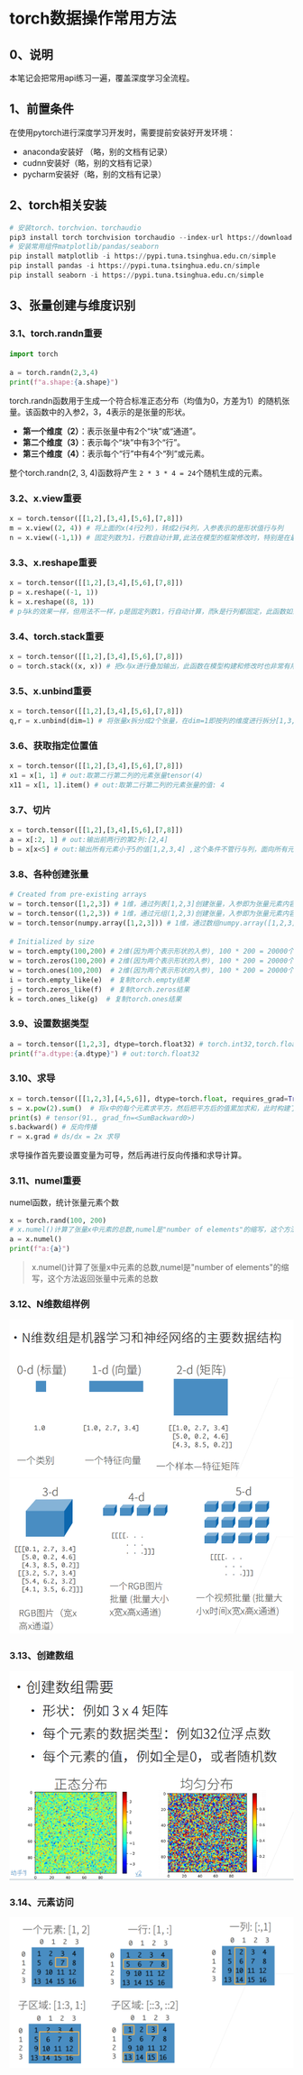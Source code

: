 # torch数据操作常用方法

## 0、说明

本笔记会把常用api练习一遍，覆盖深度学习全流程。

## 1、前置条件

在使用pytorch进行深度学习开发时，需要提前安装好开发环境：

- anaconda安装好 （略，别的文档有记录）
- cudnn安装好（略，别的文档有记录）
- pycharm安装好（略，别的文档有记录）

## 2、torch相关安装
```python
# 安装torch、torchvion、torchaudio
pip3 install torch torchvision torchaudio --index-url https://download.pytorch.org/whl/cu118
# 安装常用组件matplotlib/pandas/seaborn
pip install matplotlib -i https://pypi.tuna.tsinghua.edu.cn/simple
pip install pandas -i https://pypi.tuna.tsinghua.edu.cn/simple
pip install seaborn -i https://pypi.tuna.tsinghua.edu.cn/simple
```

## 3、张量创建与维度识别

### 3.1、torch.randn重要

```python
import torch

a = torch.randn(2,3,4)
print(f"a.shape:{a.shape}")
```

torch.randn函数用于生成一个符合标准正态分布（均值为0，方差为1）的随机张量。该函数中的入参2，3，4表示的是张量的形状。

- **第一个维度（2）**：表示张量中有2个“块”或“通道”。
- **第二个维度（3）**：表示每个“块”中有3个“行”。
- **第三个维度（4）**：表示每个“行”中有4个“列”或元素。

整个torch.randn(2, 3, 4)函数将产生 `2 * 3 * 4 = 24`个随机生成的元素。

### 3.2、x.view重要

```python
x = torch.tensor([[1,2],[3,4],[5,6],[7,8]])
m = x.view((2, 4)) # 将上面的x(4行2列)，转成2行4列，入参表示的是形状值行与列
n = x.view((-1,1)) # 固定列数为1，行数自动计算,此法在模型的框架修改时，特别是在最后一层全连接层的修改时会用到此函数
```

### 3.3、x.reshape重要

```python
x = torch.tensor([[1,2],[3,4],[5,6],[7,8]])
p = x.reshape((-1, 1))
k = x.reshape((8, 1))
# p与k的效果一样，但用法不一样，p是固定列数1，行自动计算，而k是行列都固定，此函数如果行数定义超出范围或少于最大值时会报错
```

### 3.4、torch.stack重要

```python
x = torch.tensor([[1,2],[3,4],[5,6],[7,8]])
o = torch.stack((x, x)) # 把x与x进行叠加输出，此函数在模型构建和修改时也非常有用。
```

### 3.5、x.unbind重要

```python
x = torch.tensor([[1,2],[3,4],[5,6],[7,8]])
q,r = x.unbind(dim=1) # 将张量x拆分成2个张量，在dim=1即按列的维度进行拆分[1,3,5,7],[2,4,6,8]
```

### 3.6、获取指定位置值

```python
x = torch.tensor([[1,2],[3,4],[5,6],[7,8]])
x1 = x[1, 1] # out:取第二行第二列的元素张量tensor(4) 
x11 = x[1, 1].item() # out:取第二行第二列的元素张量的值: 4
```

### 3.7、切片

```python
x = torch.tensor([[1,2],[3,4],[5,6],[7,8]])
a = x[:2, 1] # out:输出前两行的第2列:[2,4]
b = x[x<5] # out:输出所有元素小于5的值[1,2,3,4] ,这个条件不管行与列，面向所有元素
```

### 3.8、各种创建张量

```python
# Created from pre-existing arrays
w = torch.tensor([1,2,3]) # 1维，通过列表[1,2,3]创建张量，入参即为张量元素内容
w = torch.tensor((1,2,3)) # 1维，通过元组(1,2,3)创建张量，入参即为张量元素内容
w = torch.tensor(numpy.array([1,2,3])) # 1维，通过数组numpy.array([1,2,3])创建张量，入参即为张量元素内容

# Initialized by size
w = torch.empty(100,200) # 2维(因为两个表示形状的入参), 100 * 200 = 20000个元素,各元素默认值为0
w = torch.zeros(100,200) # 2维(因为两个表示形状的入参), 100 * 200 = 20000个元素,各元素默认值为0
w = torch.ones(100,200)  # 2维(因为两个表示形状的入参), 100 * 200 = 20000个元素,各元素默认值为1
i = torch.empty_like(e)  # 复制torch.empty结果
j = torch.zeros_like(f)  # 复制torch.zeros结果
k = torch.ones_like(g)  # 复制torch.ones结果
```

### 3.9、设置数据类型

```python
a = torch.tensor([1,2,3], dtype=torch.float32) # torch.int32,torch.float32,torch.float64...
print(f"a.dtype:{a.dtype}") # out:torch.float32
```

### 3.10、求导

```python
x = torch.tensor([[1,2,3],[4,5,6]], dtype=torch.float, requires_grad=True) # 先设置变量可导
s = x.pow(2).sum()  # 将x中的每个元素求平方，然后把平方后的值累加求和，此时构建了一个式子 s = x^2
print(s) # tensor(91., grad_fn=<SumBackward0>)
s.backward() # 反向传播
r = x.grad # ds/dx = 2x 求导
```

求导操作首先要设置变量为可导，然后再进行反向传播和求导计算。

### 3.11、numel重要

numel函数，统计张量元素个数

```python
x = torch.rand(100, 200)
# x.numel()计算了张量x中元素的总数,numel是"number of elements"的缩写，这个方法返回张量中元素的总数
a = x.numel() 
print(f"a:{a}")
```

> x.numel()计算了张量x中元素的总数,numel是"number of elements"的缩写，这个方法返回张量中元素的总数

### 3.12、N维数组样例

<img src="./images\image-20240827212437968.png" alt="image-20240827212437968" style="zoom:67%;" /> 	

<img src="./images\image-20240827212501429.png" alt="image-20240827212501429" style="zoom:67%;" />

### 3.13、创建数组

<img src="./images\image-20240827212630686.png" alt="image-20240827212630686" style="zoom:67%;" />


### 3.14、元素访问

<img src="./images\image-20240827212703516.png" alt="image-20240827212703516" style="zoom:67%;" />


